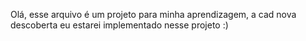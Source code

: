 Olá, esse arquivo é um projeto para minha aprendizagem, a cad nova descoberta eu estarei implementado nesse projeto :)